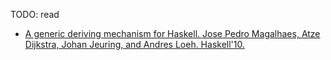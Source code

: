 <!--
{
  "title": "Haskell Deriving Mechanism",
  "date": "2016-05-01T23:08:58.000Z",
  "category": "",
  "tags": [],
  "draft": true
}
-->

TODO: read

- [A generic deriving mechanism for Haskell. Jose Pedro Magalhaes, Atze Dijkstra, Johan Jeuring, and Andres Loeh. Haskell'10.](http://www.dreixel.net/research/pdf/gdmh_nocolor.pdf)